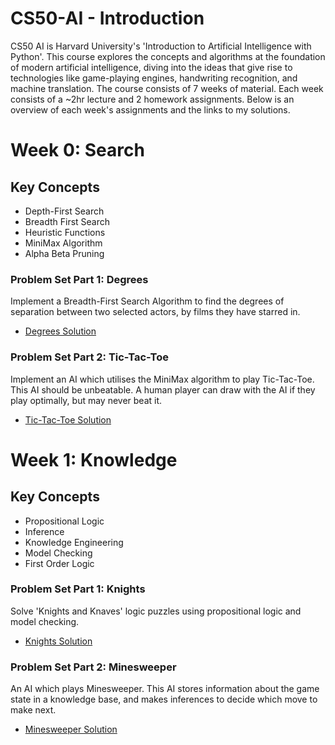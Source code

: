 # CS50-AI - Introduction



CS50 AI is Harvard University's 'Introduction to Artificial Intelligence with Python'. This course explores the concepts and algorithms at the foundation of modern artificial intelligence, diving into the ideas that give rise to technologies like game-playing engines, handwriting recognition, and machine translation.  The course consists of 7 weeks of material. Each week consists of a ~2hr lecture and 2 homework assignments. Below is an overview of each week's assignments and the links to my solutions.

# Week 0: Search

## Key Concepts

  * Depth-First Search
  * Breadth First Search
  * Heuristic Functions
  * MiniMax Algorithm
  * Alpha Beta Pruning

### Problem Set Part 1: Degrees
Implement a Breadth-First Search Algorithm to find the degrees of separation between two selected actors, by films they have starred in.
  * [Degrees Solution](https://github.com/cormac-larkin/CS50-AI/tree/main/CS50%20AI/Week%200%20-%20Search/degrees "Degrees Solution")

### Problem Set Part 2: Tic-Tac-Toe
Implement an AI which utilises the MiniMax algorithm to play Tic-Tac-Toe. This AI should be unbeatable. A human player can draw with the AI if they play optimally, but may never beat it.
  * [Tic-Tac-Toe Solution](https://github.com/cormac-larkin/CS50-AI/tree/main/CS50%20AI/Week%200%20-%20Search/tictactoe "Tic-Tac-Toe Solution")

# Week 1: Knowledge

## Key Concepts

  * Propositional Logic
  * Inference
  * Knowledge Engineering
  * Model Checking
  * First Order Logic

### Problem Set Part 1: Knights
Solve 'Knights and Knaves' logic puzzles using propositional logic and model checking.
  * [Knights Solution](https://github.com/cormac-larkin/CS50-AI/tree/main/CS50%20AI/Week%201%20-%20Knowledge/knights "Knights Solution")

### Problem Set Part 2: Minesweeper
An AI which plays Minesweeper. This AI stores information about the game state in a knowledge base, and makes inferences to decide which move to make next.
  * [Minesweeper Solution](https://github.com/cormac-larkin/CS50-AI/tree/main/CS50%20AI/Week%201%20-%20Knowledge/minesweeper "Minesweeper Solution")



